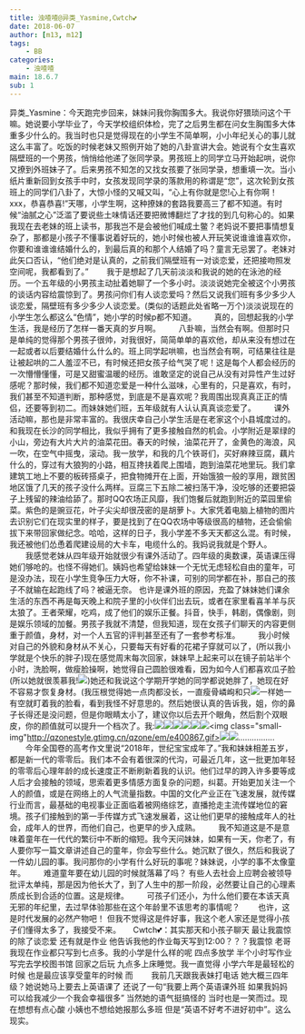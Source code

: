 ```yaml
---
title: 浊喳喳@异类_Yasmine,Cwtch💕
date: 2018-06-07
author: [m13, m12]
tags:
    - BB
categories:
    - 浊喳喳
main: 18.6.7
sub: 1
---
```

异类_Yasmine：今天跑完步回来，妹妹问我你胸围多大。我说你好猥琐问这个干嘛。她说要小学毕业了，今天学校组织体检，完了之后男生都在问女生胸围多大体重多少什么的。我当时也只是觉得现在的小学生不简单啊，小小年纪关心的事儿就这么丰富了。吃饭的时候老妹又照例开始了她的八卦宣讲大会。她说有个女生喜欢隔壁班的一个男孩，悄悄给他递了张同学录。男孩班上的同学立马开始起哄，说你又撩到外班妹子了。后来男孩不知怎的又找女孩要了张同学录，想重填一次。当小纸片重新回到女孩手中时，女孩发现同学录的落款用的称谓是“您”，这次轮到女孩班上的同学们八卦了，大惊小怪的又喊又叫，“心上有你就是您!心上有你啊！xxx，恭喜恭喜!”天哪，小学生啊，这种撩妹的套路我要高三了都不知道。有时候“油腻之心”泛滥了要说些土味情话还要把微博翻烂了才找的到几句称心的。如果我现在去老妹的班上读书，那我岂不是会被他们喊成土鳖？老妈说不要把事情想复杂了，那都是小孩子不懂事说着好玩的，她小时候也被人开玩笑说谁谁谁喜欢你，你要和谁谁谁结婚什么的，到最后真的和那个人结婚了吗？童言无忌罢了。老妹对此矢口否认，“他们绝对是认真的，之前我们隔壁班有一对谈恋爱，还把接吻照发空间呢，我都看到了。”
　　我于是想起了几天前淡淡和我说的她的在泳池的经历。一个五年级的小男孩主动扯着她聊了一个多小时。淡淡说她完全被这个小男孩的谈话内容给震惊到了。男孩问你们有人谈恋爱吗？然后又说我们班有多少多少人谈恋爱，隔壁班有多少多少人谈恋爱。(类似的话题此处省略一万个)淡淡说现在的小学生怎么都这么“色情”，她小学的时候p都不知道。
　　真的，回想起我的小学生活，我是经历了怎样一番天真的岁月啊。
　　八卦嘛，当然会有啊。但那时只是单纯的觉得那个男孩子很帅，对我很好，简简单单的喜欢他，却从来没有想过在一起或者以后要结婚什么什么的。班上同学起哄嘛，也当然会有啊，可结果往往是让被起哄的二人羞涩不已，有时候还把女孩子给气哭了呢！这是每个人都会经历的一次懵懵懂懂，可是又甜蜜温暖的经历。谁敢坚定的说自己从没有对异性产生过好感呢？那时候，我们都不知道恋爱是一种什么滋味，心里有的，只是喜欢，有时，我们甚至不知道判断，那种感觉，到底是不是喜欢呢？我周围出现真真正正的情侣，还要等到初二。而妹妹她们班，五年级就有人认认真真谈恋爱了。
　　课外活动嘛，那也是非常丰富的。我很庆幸自己小学生活是在老家这个小县城度过的。和我现在长沙的同学相比，我似乎拥有了更多接触自然的机会。小学附近是翠绿的小山，旁边有大片大片的油菜花田。春天的时候，油菜花开了，金黄色的海浪，风一吹，在空气中摇曳，滚动。我一放学，和我的几个铁哥们，买好麻辣豆腐，藕片什么的，穿过有大狼狗的小路，相互搀扶着爬上围墙，跑到油菜花地里玩。我们拿建筑工地上不要的板砖搭桌子，把食物摊开在上面，开始饿狼一般的享用，跟贫困地区饿了几天的孩子没什么两样。豆腐三下五除二被扫荡干净，没吃够的还要把袋子上残留的辣油给舔了。那时QQ农场正风靡，我们饱餐后就跑到附近的菜园里偷菜。紫色的是豌豆花，叶子尖尖却很茂密的是胡萝卜。大家凭着电脑上植物的图片去识别它们在现实里的样子，要是找到了在QQ农场中等级很高的植物，还会偷偷拔下来带回家做纪念。哈哈，这样的日子，我小学差不多天天都这么混。有时候，我还被他们怂恿着爬建设局的大卡车，电缆什么的。我妈说我就是个野人。
　　我感觉老妹从四年级开始就很少有课外活动了。四年级的奥数课，英语课压得她们够呛的。也怪不得她们。姨妈也希望给妹妹一个无忧无虑轻松自由的童年，可是没办法，现在小学生竞争压力大呀，你不补课，可别的同学都在补，那自己的孩子不就输在起跑线了吗？被逼无奈。
也许是课外班的原因，充盈了妹妹她们课余生活的东西不再是每天晚上和院子里的小伙伴们出去玩，或者在家里看喜羊羊与灰太狼了。王者荣耀，吃鸡，成了他们的娱乐正餐。抖音，快手，韩剧，偶像剧，则是娱乐领域的加餐。男孩子我就不清楚，但我知道，现在女孩子们聊天的内容更侧重于颜值，身材，对一个人五官的评判甚至还有了一套参考标准。
　　我小时候对自己的外貌和身材从不关心，只要每天有好看的花裙子穿就可以了，(所以我小学就是个快乐的胖子)现在感觉周末每次回家，妹妹早上起来可以在镜子前站半个小时，洗脸啊，做瘦脸操啊，她觉得自己圆脸很难看，因为如今人们都喜欢瓜子脸(所以她就很羡慕我!<img class="small-img" src="http://qzonestyle.gtimg.cn/qzone/em/e400837.gif">)她还和我说这个学期开学她的同学都说她胖了，她现在好不容易才恢复身材。(我压根觉得她一点肉都没长，一直瘦骨嶙峋和只<img class="small-img" src="http://qzonestyle.gtimg.cn/qzone/em/e400341.gif">一样她一有空就盯着我的脸看，看到我怪不好意思的。然后她很认真的告诉我，姐，你的鼻子长得还是没问题，但是你眼睛太小了，建议你以后去开个眼角，然后割个双眼皮，你的颜值就可以提升一个档次了。我:<img class="small-img" src="http://qzonestyle.gtimg.cn/qzone/em/e400870.gif"><img class="small-img" src="http://qzonestyle.gtimg.cn/qzone/em/e400870.gif"><img class="small-img" src="http://qzonestyle.gtimg.cn/qzone/em/e400870.gif"><img class="small-img" src="http://qzonestyle.gtimg.cn/qzone/em/e400871.gif"><img class="small-img" src="http://qzonestyle.gtimg.cn/qzone/em/e400871.gif"><img class="small-img" src="http://qzonestyle.gtimg.cn/qzone/em/e400871.gif"><img class="small-img"http://qzonestyle.gtimg.cn/qzone/em/e400867.gif><img class="small-img" src="http://qzonestyle.gtimg.cn/qzone/em/e400867.gif"><img class="small-img" src="http://qzonestyle.gtimg.cn/qzone/em/e400867.gif">................
　　今年全国卷的高考作文里说“2018年，世纪宝宝成年了。”我和妹妹相差五岁，都是新一代的零零后。我们本不会有着很深的代沟，可最近几年，这一批更加年轻的零零后心理年龄的成长速度正不断刷新着我的认识。他们过早的跨入许多要等成人后才会接触的领域，思索着更多情感方面复杂的问题，纠葛。开始更加关注一个人的颜值，或是在网络上的人气流量指数。中国的文化产业正在飞速发展，就传媒行业而言，最基础的电视事业正面临着被网络综艺，直播抢走主流传媒地位的窘境。孩子们接触到的第一手传媒方式飞速发展着，这让他们更早的接触成年人的社会，成年人的世界，而他们自己，也更早的步入成熟。
　　我不知道这是不是意味着童年在一代代的繁衍中不断的缩短。我今天问妹妹，如果有一天，你老了，有人要你写一篇文章讲述自己的童年，你会写些什么。她沉默了很久，然后和我说了一件幼儿园的事。我问那你的小学有什么好玩的事呢？妹妹说，小学的事不太像童年。
　　难道童年要在幼儿园的时候就落幕了吗？
有些人去社会上应聘会被领导批评太单纯，那是因为他长大了，到了人生中的那一阶段，必然要让自己的心理素质成长到合适的位置。这是规律。
　　可孩子们还小，为什么他们要在本该天真无邪的年纪里，去过早体验那些在这个年龄里不该思考的事情呢？
　　也许，这是时代发展的必然产物吧！ 但我不觉得这是件好事，我这个老人家还是觉得小孩子们懂得太多了，我接受不来。
　
Cwtch💕：其实那天和小孩子聊天 最让我震惊的除了谈恋爱 还有就是作业 他告诉我他的作业每天写到12:00？？？我震惊 老哥我现在作业都只写到七点多。我的小学是什么样的呢 四点多放学 半个小时写作业 写完去学校图书馆 回家之后玩 九点多上床睡觉。我一直觉得 小学六年是最轻松的时候 也是最应该享受童年的时候 而
　　我前几天跟我表妹打电话 她大概三四年级？她说她马上要去上英语课了 还说了一句“我要上两个英语课外班 如果我妈妈可以给我减少一个我会幸福很多” 当然她的语气挺搞怪的 当时也是一笑而过。现在想想有点心酸 小姨也不想给她报那么多班 但是“英语不好考不进好初中”。这么现实。
